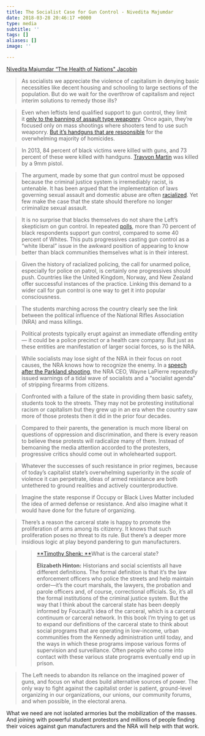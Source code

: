 ```yaml
---
title: The Socialist Case for Gun Control - Nivedita Majumdar
date: 2018-03-28 20:46:17 +0000
type: media
subtitle: ''
tags: []
aliases: []
image: ''

---
```

[Nivedita Majumdar “The Health of Nations" Jacobin](https://www.jacobinmag.com/2018/02/gun-control-parkland-students-race-police)

> As socialists we appreciate the violence of capitalism in denying basic necessities like decent housing and schooling to large sections of the population. But do we wait for the overthrow of capitalism and reject interim solutions to remedy those ills?

> Even when leftists lend qualified support to gun control, they limit it [only to the banning of assault type weaponry](https://www.socialistalternative.org/2017/12/05/gun-control-solution-gun-violence-socialist-analysis/). Once again, they’re focused only on mass shootings where shooters tend to use such weaponry. [But it’s handguns that are responsible](https://www.nytimes.com/2014/09/14/sunday-review/the-assault-weapon-myth.html) for the overwhelming majority of homicides.

> In 2013, 84 percent of black victims were killed with guns, and 73 percent of these were killed with handguns. [Trayvon Martin](https://www.wsj.com/articles/gun-that-killed-trayvon-martin-successfully-sold-1463618241) was killed by a 9mm pistol.

> The argument, made by some that gun control must be opposed because the criminal justice system is irremediably racist, is untenable. It has been argued that the implementation of laws governing sexual assault and domestic abuse are often [racialized](https://www.nytimes.com/2017/09/22/opinion/california-sexual-assault-law-blacks.html). Yet few make the case that the state should therefore no longer criminalize sexual assault.

> It is no surprise that blacks themselves do not share the Left’s skepticism on gun control. In repeated [polls](http://www.people-press.org/2015/08/13/continued-bipartisan-support-for-expanded-background-checks-on-gun-sales/8-12-2015-3-59-05-pm/), more than 70 percent of black respondents support gun control, compared to some 40 percent of Whites. This puts progressives casting gun control as a “white liberal” issue in the awkward position of appearing to know better than black communities themselves what is in their interest.

> Given the history of racialized policing, the call for unarmed police, especially for police on patrol, is certainly one progressives should push. Countries like the United Kingdom, Norway, and New Zealand offer successful instances of the practice. Linking this demand to a wider call for gun control is one way to get it into popular consciousness.

> The students marching across the country clearly see the link between the political influence of the National Rifles Association (NRA) and mass killings.

> Political protests typically erupt against an immediate offending entity — it could be a police precinct or a health care company. But just as these entities are manifestation of larger social forces, so is the NRA.

> While socialists may lose sight of the NRA in their focus on root causes, the NRA knows how to recognize the enemy. In a [speech after the Parkland shooting](http://krcc.org/post/nra-leader-warns-conservatives-socialist-wave-wake-shooting), the NRA CEO, Wayne LaPierre repeatedly issued warnings of a tidal wave of socialists and a “socialist agenda” of stripping firearms from citizens.

> Confronted with a failure of the state in providing them basic safety, students took to the streets. They may not be protesting institutional racism or capitalism but they grew up in an era when the country saw more of those protests then it did in the prior four decades.

> Compared to their parents, the generation is much more liberal on questions of oppression and discrimination, and there is every reason to believe these protests will radicalize many of them. Instead of bemoaning the media attention accorded to the protesters, progressive critics should come out in wholehearted support.

> Whatever the successes of such resistance in prior regimes, because of today’s capitalist state’s overwhelming superiority in the _scale_ of violence it can perpetrate, ideas of armed resistance are both untethered to ground realities and actively counterproductive.

> Imagine the state response if Occupy or Black Lives Matter included the idea of armed defense or resistance. And also imagine what it would have done for the future of organizing.

> There’s a reason the carceral state is happy to promote the proliferation of arms among its citizenry. It knows that such proliferation poses no threat to its rule. But there’s a deeper more insidious logic at play beyond pandering to gun manufacturers.

> > [\*\*Timothy Shenk: \*\*](https://www.dissentmagazine.org/blog/booked-origins-carceral-state-elizabeth-hinton)What is the carceral state?
> >
> > **Elizabeth Hinton:** Historians and social scientists all have different definitions. The formal definition is that it’s the law enforcement officers who police the streets and help maintain order—it’s the court marshals, the lawyers, the probation and parole officers and, of course, correctional officials. So, it’s all the formal institutions of the criminal justice system. But the way that I think about the carceral state has been deeply informed by Foucault’s idea of the carceral, which is a carceral continuum or carceral network. In this book I’m trying to get us to expand our definitions of the carceral state to think about social programs that are operating in low-income, urban communities from the Kennedy administration until today, and the ways in which these programs impose various forms of supervision and surveillance. Often people who come into contact with these various state programs eventually end up in prison.

> The Left needs to abandon its reliance on the imagined power of guns, and focus on what does build alternative sources of power. The only way to fight against the capitalist order is patient, ground-level organizing in our organizations, our unions, our community forums, and when possible, in the electoral arena.

What we need are not isolated armories but the mobilization of the masses. And joining with powerful student protestors and millions of people finding their voices against gun manufacturers and the NRA will help with that work.
